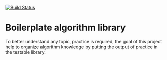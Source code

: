 [![Build Status](https://travis-ci.org/algorithms-club/algorithms-dmytrenko.svg?branch=master)](https://travis-ci.org/algorithms-club/algorithms-dmytrenko)

# Boilerplate algorithm library

To better understand any topic, practice is required, the goal of this project help to organize algorithm knowledge by putting the output of practice in the testable library.